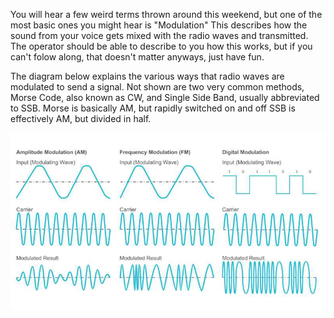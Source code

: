 You will hear a few weird terms thrown around this weekend, but one of the most basic ones you might hear is "Modulation" This describes how the sound from your voice gets mixed with the radio waves and transmitted. The operator should be able to describe to you how this works, but if you can't folow along, that doesn't matter anyways, just have fun.

The diagram below explains the various ways that radio waves are modulated to send a signal. Not shown are two very common methods, Morse Code, also known as CW, and Single Side Band, usually abbreviated to SSB. Morse is basically AM, but rapidly switched on and off SSB is effectively AM, but divided in half.

![](images/modulation.png)
